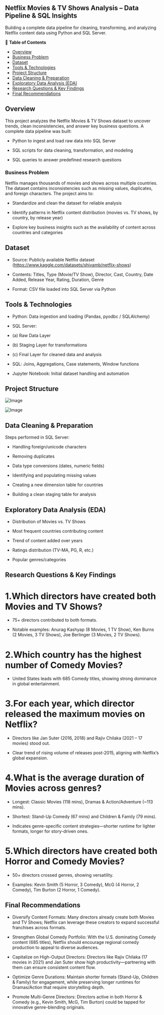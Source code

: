 
## Netflix Movies & TV Shows Analysis – Data Pipeline & SQL Insights

Building a complete data pipeline for cleaning, transforming, and analyzing Netflix content data using Python and SQL Server.

📌 **Table of Contents**

- [Overview](#overview)
- [Business Problem](#business-problem)
- [Dataset](#dataset)
- [Tools & Technologies](#tools--technologies)
- [Project Structure](#project-structure)
- [Data Cleaning & Preparation](#data-cleaning--preparation)
- [Exploratory Data Analysis (EDA)](#exploratory-data-analysis-eda)
- [Research Questions & Key Findings](#research-questions--key-findings)
- [Final Recommendations](#final-recommendations)


## Overview

This project analyzes the Netflix Movies & TV Shows dataset to uncover trends, clean inconsistencies, and answer key business questions. A complete data pipeline was built:

- Python to ingest and load raw data into SQL Server

- SQL scripts for data cleaning, transformation, and modeling

- SQL queries to answer predefined research questions

### Business Problem

Netflix manages thousands of movies and shows across multiple countries. The dataset contains inconsistencies such as missing values, duplicates, and foreign characters. The project aims to:

- Standardize and clean the dataset for reliable analysis

- Identify patterns in Netflix content distribution (movies vs. TV shows, by country, by release year)

- Explore key business insights such as the availability of content across countries and categories


## Dataset

- Source: Publicly available Netflix dataset (https://www.kaggle.com/datasets/shivamb/netflix-shows)

- Contents: Titles, Type (Movie/TV Show), Director, Cast, Country, Date Added, Release Year, Rating, Duration, Genre

- Format: CSV file loaded into SQL Server via Python

## Tools & Technologies

- Python: Data ingestion and loading (Pandas, pyodbc / SQLAlchemy)

- SQL Server:
 
- (a) Raw Data Layer

- (b) Staging Layer for transformations

- (c) Final Layer for cleaned data and analysis

- SQL: Joins, Aggregations, Case statements, Window functions

- Jupyter Notebook: Initial dataset handling and automation


## Project Structure

![Image](https://github.com/user-attachments/assets/4277f6c0-d93d-48f7-a716-3b1cc616509c)

![Image](https://github.com/user-attachments/assets/79fdbbd5-ba73-40b9-88ab-29a1164a6b63)


## Data Cleaning & Preparation

Steps performed in SQL Server:

- Handling foreign/unicode characters

- Removing duplicates

- Data type conversions (dates, numeric fields)

- Identifying and populating missing values

- Creating a new dimension table for countries

- Building a clean staging table for analysis


## Exploratory Data Analysis (EDA)

- Distribution of Movies vs. TV Shows

- Most frequent countries contributing content

- Trend of content added over years

- Ratings distribution (TV-MA, PG, R, etc.)

- Popular genres/categories


## Research Questions & Key Findings

# 1.Which directors have created both Movies and TV Shows?

- 75+ directors contributed to both formats.

- Notable examples: Anurag Kashyap (8 Movies, 1 TV Show), Ken Burns (2 Movies, 3 TV Shows), Joe Berlinger (3 Movies, 2 TV Shows).

# 2.Which country has the highest number of Comedy Movies?

- United States leads with 685 Comedy titles, showing strong dominance in global entertainment.

# 3.For each year, which director released the maximum movies on Netflix?

- Directors like Jan Suter (2016, 2018) and Rajiv Chilaka (2021 – 17 movies) stood out.

- Clear trend of rising volume of releases post-2015, aligning with Netflix’s global expansion.

# 4.What is the average duration of Movies across genres?

- Longest: Classic Movies (118 mins), Dramas & Action/Adventure (~113 mins).

- Shortest: Stand-Up Comedy (67 mins) and Children & Family (79 mins).

- Indicates genre-specific content strategies—shorter runtime for lighter formats, longer for story-driven ones.

# 5.Which directors have created both Horror and Comedy Movies?

- 50+ directors crossed genres, showing versatility.

- Examples: Kevin Smith (5 Horror, 3 Comedy), McG (4 Horror, 2 Comedy), Tim Burton (2 Horror, 1 Comedy).


## Final Recommendations

- Diversify Content Formats: Many directors already create both Movies and TV Shows; Netflix can leverage these creators to expand successful franchises across formats.

- Strengthen Global Comedy Portfolio: With the U.S. dominating Comedy content (685 titles), Netflix should encourage regional comedy production to appeal to diverse audiences.

- Capitalize on High-Output Directors: Directors like Rajiv Chilaka (17 movies in 2021) and Jan Suter show high productivity—partnering with them can ensure consistent content flow.

- Optimize Genre Durations: Maintain shorter formats (Stand-Up, Children & Family) for engagement, while preserving longer runtimes for Dramas/Action that require storytelling depth.

- Promote Multi-Genre Directors: Directors active in both Horror & Comedy (e.g., Kevin Smith, McG, Tim Burton) could be tapped for innovative genre-blending originals.
